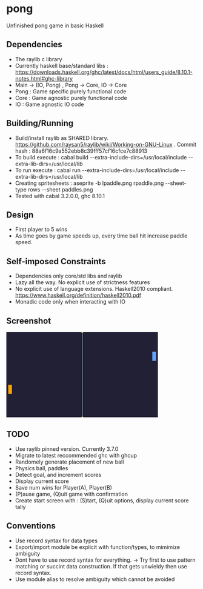 # pong
Unfinished pong game in basic Haskell

## Dependencies
* The raylib c library
* Currently haskell base/standard libs : https://downloads.haskell.org/ghc/latest/docs/html/users_guide/8.10.1-notes.html#ghc-library
* Main -> (IO, Pong) , Pong -> Core, IO -> Core
* Pong : Game specific purely functional code
* Core : Game agnostic purely functional code
* IO : Game agnostic IO code

## Building/Running
* Build/install raylib as SHARED library. https://github.com/raysan5/raylib/wiki/Working-on-GNU-Linux . Commit hash : 88a6f16c9a552ebb8c39fff57cf16cfce7c88913
* To build execute : cabal build --extra-include-dirs=/usr/local/include --extra-lib-dirs=/usr/local/lib
* To run execute : cabal run --extra-include-dirs=/usr/local/include --extra-lib-dirs=/usr/local/lib
* Creating spritesheets : aseprite -b lpaddle.png rpaddle.png --sheet-type rows --sheet paddles.png
* Tested with cabal 3.2.0.0, ghc 8.10.1

## Design
* First player to 5 wins
* As time goes by game speeds up, every time ball hit increase paddle speed.

## Self-imposed Constraints
* Dependencies only core/std libs and raylib
* Lazy all the way. No explicit use of strictness features
* No explicit use of language extensions. Haskell2010 compliant. https://www.haskell.org/definition/haskell2010.pdf
* Monadic code only when interacting with IO
## Screenshot
![Screenshot image](https://github.com/danielc777888/pong/blob/main/screenshot.png "Screenshot")

## TODO
* Use raylib pinned version. Currently 3.7.0
* Migrate to latest reccommended ghc with ghcup
* Randomely generate placement of new ball
* Physics ball, paddles
* Detect goal, and increment scores
* Display current score
* Save num wins for Player(A), Player(B)
* (P)ause game, (Q)uit game with confirmation
* Create start screen with : (S)tart, (Q)uit options, display current score tally

## Conventions
* Use record syntax for data types
* Export/import module be explicit with function/types, to mimimize ambiguity
* Dont have to use record syntax for everything.
        -> Try first to use  pattern matching or succint data construction. If that gets unwieldy then use record syntax.
* Use module alias to resolve ambiguity which cannot be avoided
